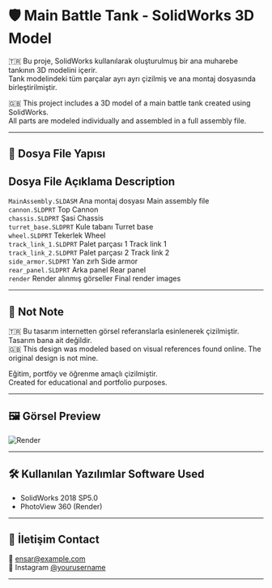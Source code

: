 # 🛡️ Main Battle Tank - SolidWorks 3D Model

🇹🇷 Bu proje, SolidWorks kullanılarak oluşturulmuş bir ana muharebe tankının 3D modelini içerir.  
Tank modelindeki tüm parçalar ayrı ayrı çizilmiş ve ana montaj dosyasında birleştirilmiştir.

🇬🇧 This project includes a 3D model of a main battle tank created using SolidWorks.  
All parts are modeled individually and assembled in a full assembly file.

---

## 📁 Dosya  File Yapısı

 Dosya  File             Açıklama  Description                       
-----------------------------------------------------------------------
 `MainAssembly.SLDASM`    Ana montaj dosyası  Main assembly file      
 `cannon.SLDPRT`          Top  Cannon                                
 `chassis.SLDPRT`         Şasi  Chassis                              
 `turret_base.SLDPRT`     Kule tabanı  Turret base                   
 `wheel.SLDPRT`           Tekerlek  Wheel                            
 `track_link_1.SLDPRT`    Palet parçası 1  Track link 1              
 `track_link_2.SLDPRT`    Palet parçası 2  Track link 2              
 `side_armor.SLDPRT`      Yan zırh  Side armor                       
 `rear_panel.SLDPRT`      Arka panel  Rear panel                     
 `render`                Render alınmış görseller  Final render images 

---

## 📌 Not  Note

🇹🇷 Bu tasarım internetten görsel referanslarla esinlenerek çizilmiştir. Tasarım bana ait değildir.  
🇬🇧 This design was modeled based on visual references found online. The original design is not mine.

 Eğitim, portföy ve öğrenme amaçlı çizilmiştir.  
 Created for educational and portfolio purposes.

---

## 🖼️ Görsel  Preview

![Render](rendertank_render.png)

---

## 🛠️ Kullanılan Yazılımlar  Software Used

- SolidWorks 2018 SP5.0  
- PhotoView 360 (Render)

---

## 📩 İletişim  Contact

📧 ensar@example.com  
🔗 Instagram [@yourusername](httpsinstagram.comyourusername)

---
